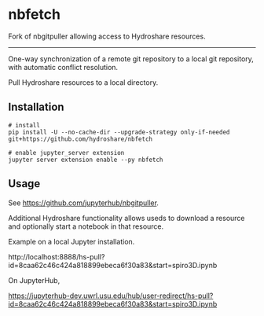 # nbfetch

Fork of nbgitpuller allowing access to Hydroshare resources.

-------------------

One-way synchronization of a remote git repository to a local git repository,
with automatic conflict resolution.

Pull Hydroshare resources to a local directory.

## Installation

```shell
# install
pip install -U --no-cache-dir --upgrade-strategy only-if-needed git+https://github.com/hydroshare/nbfetch

# enable jupyter_server extension
jupyter server extension enable --py nbfetch
```

## Usage

See https://github.com/jupyterhub/nbgitpuller.

Additional Hydroshare functionality allows useds to download a resource and optionally start a notebook in that resource.

Example on a local Jupyter installation.

  http://localhost:8888/hs-pull?id=8caa62c46c424a818899ebeca6f30a83&start=spiro3D.ipynb

On JupyterHub,

  https://jupyterhub-dev.uwrl.usu.edu/hub/user-redirect/hs-pull?id=8caa62c46c424a818899ebeca6f30a83&start=spiro3D.ipynb
